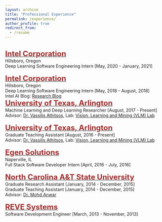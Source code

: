```yaml
---
layout: archive
title: "Professional Experience"
permalink: /experience/
author_profile: true
redirect_from:
  - /resume
---
```

<br/>
    <span style="color:black; font-size:17px"><b><a href="https://www.intel.com/" target="_blank"><font color="brown" size="5">Intel Corporation</font></a></b></span><br/>
    Hillsboro, Oregon<br/>
    Deep Learning Software Engineering Intern [May, 2020 - January, 2021]<br/>
    
<br/>
    <span style="color:black; font-size:17px"><b><a href="https://www.intel.com/" target="_blank"><font color="brown" size="5">Intel Corporation</font></a></b></span><br/>
    Hillsboro, Oregon<br/>
    Deep Learning Software Engineering Intern [May, 2018 - August, 2018]<br/>
    Intel AI Blog: <a href="https://www.intel.ai/multi-node-convergence-and-scaling-of-inception-resnet-v2-model-using-intel-xeon-processors/">Research Blog</a>


<br/>
    <span style="color:black; font-size:17px"><b><a href="http://www.uta.edu/" target="_blank"><font color="brown" size="5">University of Texas, Arlington</font></a></b></span><br/>
    Machine Learning and Deep Learning Researcher [August, 2017 - Present]<br/>
    Advisor: <a href="http://vlm1.uta.edu/~athitsos/" target="_blank">Dr. Vassilis Athitsos</a>, Lab: <a href="http://vlm1.uta.edu/~athitsos/vlm/" target="_blank">Vision, Learning and Mining (VLM) Lab</a><br/>

<br/>
    <span style="color:black; font-size:17px"><b><a href="http://www.uta.edu/" target="_blank"><font color="brown" size="5">University of Texas, Arlington</font></a></b></span><br/>
    Graduate Teaching Assistant [August, 2016 - Present]<br/>
    Advisor: <a href="http://vlm1.uta.edu/~athitsos/" target="_blank">Dr. Vassilis Athitsos</a>, Lab: <a href="http://vlm1.uta.edu/~athitsos/vlm/" target="_blank">Vision, Learning and Mining (VLM) Lab</a><br/>



<br/>
    <span style="color:black; font-size:17px"><b><a href="https://egen.solutions/" target="_blank"><font color="brown" size="5">Egen Solutions</font></a></b></span><br/>
    Naperville, IL<br/>
    Full Stack Software Developer Intern [April, 2016 - July, 2016]<br/>



<br/>
    <span style="color:black; font-size:17px"><b><a href="https://www.ncat.edu/" target="_blank"><font color="brown" size="5">North Carolina A&T State University</font></a></b></span><br/>
    Graduate Research Assistant [January, 2014 - December, 2015]<br/>
    Graduate Teaching Assistant [January, 2014 - December, 2015]<br/>
    Advisor: <a href="http://anwar.ncat.edu/" target="_blank">Dr. Mohd Anwar</a><br/>


<br/>
  <span style="color:black; font-size:17px"><b><a href="http://www.revesoft.com/" target="_blank"><font color="brown" size="5">REVE Systems</font></a></b></span><br/>
  Software Development Engineer [March, 2013 - November, 2013]<br/>
